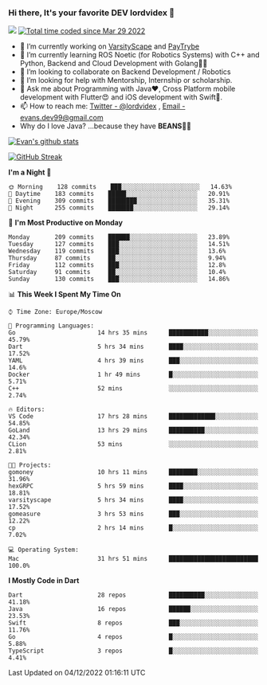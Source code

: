 ### Hi there, It's your favorite DEV lordvidex 👋
<img src="https://komarev.com/ghpvc/?username=lordvidex&label=Views&color=blue&style=plastic" /> <a href="https://wakatime.com/@0e56db35-d16b-410a-acc0-4085055304bf"><img src="https://wakatime.com/badge/user/0e56db35-d16b-410a-acc0-4085055304bf.svg" alt="Total time coded since Mar 29 2022" /></a>

- 🔭 I’m currently working on [VarsityScape](https://varsityscape.com) and [PayTrybe](https://www.paytrybe.com)
- 🌱 I’m currently learning ROS Noetic (for Robotics Systems) with C++ and Python, Backend and Cloud Development with Golang🧙🏼
- 👯 I’m looking to collaborate on Backend Development / Robotics
- 🤔 I’m looking for help with Mentorship, Internship or scholarship.
- 💬 Ask me about Programming with Java❤️, Cross Platform mobile development with Flutter😍 and iOS development with Swift🚀.
- 📫 How to reach me: [Twitter - @lordvidex](https://twitter.com/lordvidex) , [Email - evans.dev99@gmail.com](mailto:evans.dev99@gmail.com?body=Hello%20Evans,)
- Why do I love Java? ...because they have **BEANS**🤤😋

<div>
<!-- <a href="https://github.com/lordvidex">
  <img src="https://github-readme-stats.vercel.app/api/top-langs/?username=lordvidex&theme=light" />
</a>    -->
<!-- [![Top Langs](https://github-readme-stats.vercel.app/api/top-langs/?username=lordvidex)](https://github.com/lordvidex/)  -->
<a href="https://github.com/lordvidex">
 <img src="https://github-readme-stats.vercel.app/api?username=lordvidex&show_icons=true&theme=light&line_height=27" alt="Evan's github stats"/>
</a>
</div>

[![GitHub Streak](https://github-readme-streak-stats.herokuapp.com?user=lordvidex&theme=github-dark&hide_border=true)](https://git.io/streak-stats)

<!--
  <a href="https://github.com/iampawan/FlutterExampleApps">
    <img align="center" src="https://github-readme-stats.vercel.app/api/pin/?username=iampawan&repo=FlutterExampleApps&theme=light" />

  </a>
  <a href="https://github.com/iampawan/VelocityX">
   <img align="center" src="https://github-readme-stats.vercel.app/api/pin/?username=iampawan&repo=VelocityX&theme=light" />
  </a>
-->
<!--START_SECTION:waka-->
**I'm a Night 🦉** 

```text
🌞 Morning    128 commits    ███░░░░░░░░░░░░░░░░░░░░░░   14.63% 
🌆 Daytime    183 commits    █████░░░░░░░░░░░░░░░░░░░░   20.91% 
🌃 Evening    309 commits    ████████░░░░░░░░░░░░░░░░░   35.31% 
🌙 Night      255 commits    ███████░░░░░░░░░░░░░░░░░░   29.14%

```
📅 **I'm Most Productive on Monday** 

```text
Monday       209 commits    ██████░░░░░░░░░░░░░░░░░░░   23.89% 
Tuesday      127 commits    ███░░░░░░░░░░░░░░░░░░░░░░   14.51% 
Wednesday    119 commits    ███░░░░░░░░░░░░░░░░░░░░░░   13.6% 
Thursday     87 commits     ██░░░░░░░░░░░░░░░░░░░░░░░   9.94% 
Friday       112 commits    ███░░░░░░░░░░░░░░░░░░░░░░   12.8% 
Saturday     91 commits     ██░░░░░░░░░░░░░░░░░░░░░░░   10.4% 
Sunday       130 commits    ███░░░░░░░░░░░░░░░░░░░░░░   14.86%

```


📊 **This Week I Spent My Time On** 

```text
⌚︎ Time Zone: Europe/Moscow

💬 Programming Languages: 
Go                       14 hrs 35 mins      ███████████░░░░░░░░░░░░░░   45.79% 
Dart                     5 hrs 34 mins       ████░░░░░░░░░░░░░░░░░░░░░   17.52% 
YAML                     4 hrs 39 mins       ███░░░░░░░░░░░░░░░░░░░░░░   14.6% 
Docker                   1 hr 49 mins        █░░░░░░░░░░░░░░░░░░░░░░░░   5.71% 
C++                      52 mins             ░░░░░░░░░░░░░░░░░░░░░░░░░   2.74%

🔥 Editors: 
VS Code                  17 hrs 28 mins      █████████████░░░░░░░░░░░░   54.85% 
GoLand                   13 hrs 29 mins      ██████████░░░░░░░░░░░░░░░   42.34% 
CLion                    53 mins             ░░░░░░░░░░░░░░░░░░░░░░░░░   2.81%

🐱‍💻 Projects: 
gomoney                  10 hrs 11 mins      ████████░░░░░░░░░░░░░░░░░   31.96% 
hexGRPC                  5 hrs 59 mins       ████░░░░░░░░░░░░░░░░░░░░░   18.81% 
varsityscape             5 hrs 34 mins       ████░░░░░░░░░░░░░░░░░░░░░   17.52% 
gomeasure                3 hrs 53 mins       ███░░░░░░░░░░░░░░░░░░░░░░   12.22% 
cp                       2 hrs 14 mins       █░░░░░░░░░░░░░░░░░░░░░░░░   7.02%

💻 Operating System: 
Mac                      31 hrs 51 mins      █████████████████████████   100.0%

```

**I Mostly Code in Dart** 

```text
Dart                     28 repos            ██████████░░░░░░░░░░░░░░░   41.18% 
Java                     16 repos            ██████░░░░░░░░░░░░░░░░░░░   23.53% 
Swift                    8 repos             ███░░░░░░░░░░░░░░░░░░░░░░   11.76% 
Go                       4 repos             █░░░░░░░░░░░░░░░░░░░░░░░░   5.88% 
TypeScript               3 repos             █░░░░░░░░░░░░░░░░░░░░░░░░   4.41%

```



 Last Updated on 04/12/2022 01:16:11 UTC
<!--END_SECTION:waka-->
